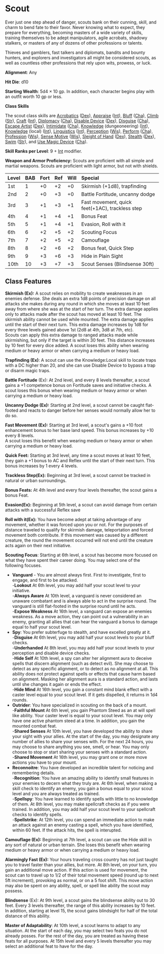 # Scout

Ever just one step ahead of danger, scouts bank on their cunning, skill, and charm to bend fate to their favor. Never knowing what to expect, they prepare for everything, becoming masters of a wide variety of skills, training themselves to be adept manipulators, agile acrobats, shadowy stalkers, or masters of any of dozens of other professions or talents.

Thieves and gamblers, fast talkers and diplomats, bandits and bounty hunters, and explorers and investigators all might be considered scouts, as well as countless other professions that rely upon wits, prowess, or luck.

**Alignment**: Any

**Hit Die**: d10

**Starting Wealth**: 5d4 × 10 gp.  In addition, each character begins play with an outfit worth 10 gp or less.

**Class Skills**

The scout class skills are [Acrobatics](https://www.d20pfsrd.com/skills/acrobatics) ([Dex](https://www.d20pfsrd.com/basics-ability-scores/ability-scores#TOC-Dexterity-Dex-)), [Appraise](https://www.d20pfsrd.com/skills/appraise) ([Int](https://www.d20pfsrd.com/basics-ability-scores/ability-scores#TOC-Intelligence-Int-)), [Bluff](https://www.d20pfsrd.com/skills/bluff) ([Cha](https://www.d20pfsrd.com/basics-ability-scores/ability-scores#TOC-Charisma-Cha-)), [Climb](https://www.d20pfsrd.com/skills/climb) ([Str](https://www.d20pfsrd.com/basics-ability-scores/ability-scores#TOC-Strength-Str-)), [Craft](https://www.d20pfsrd.com/skills/craft) ([Int](https://www.d20pfsrd.com/basics-ability-scores/ability-scores#TOC-Intelligence-Int-)), [Diplomacy](https://www.d20pfsrd.com/skills/diplomacy) ([Cha](https://www.d20pfsrd.com/basics-ability-scores/ability-scores#TOC-Charisma-Cha-)), [Disable Device](https://www.d20pfsrd.com/skills/disable-device) ([Dex](https://www.d20pfsrd.com/basics-ability-scores/ability-scores#TOC-Dexterity-Dex-)), [Disguise](https://www.d20pfsrd.com/skills/disguise) ([Cha](https://www.d20pfsrd.com/basics-ability-scores/ability-scores#TOC-Charisma-Cha-)), [Escape Artist](https://www.d20pfsrd.com/skills/escape-artist) ([Dex](https://www.d20pfsrd.com/basics-ability-scores/ability-scores#TOC-Dexterity-Dex-)), [Intimidate](https://www.d20pfsrd.com/skills/intimidate) ([Cha](https://www.d20pfsrd.com/basics-ability-scores/ability-scores#TOC-Charisma-Cha-)), [Knowledge](https://www.d20pfsrd.com/skills/knowledge) (dungeoneering) ([Int](https://www.d20pfsrd.com/basics-ability-scores/ability-scores#TOC-Intelligence-Int-)), [Knowledge](https://www.d20pfsrd.com/skills/knowledge) (local) ([Int](https://www.d20pfsrd.com/basics-ability-scores/ability-scores#TOC-Intelligence-Int-)), [Linguistics](https://www.d20pfsrd.com/skills/linguistics) ([Int](https://www.d20pfsrd.com/basics-ability-scores/ability-scores#TOC-Intelligence-Int-)), [Perception](https://www.d20pfsrd.com/skills/perception) ([Wis](https://www.d20pfsrd.com/basics-ability-scores/ability-scores#TOC-Wisdom-Wis-)), [Perform](https://www.d20pfsrd.com/skills/perform) ([Cha](https://www.d20pfsrd.com/basics-ability-scores/ability-scores#TOC-Charisma-Cha-)), [Profession](https://www.d20pfsrd.com/skills/profession) ([Wis](https://www.d20pfsrd.com/basics-ability-scores/ability-scores#TOC-Wisdom-Wis-)), [Sense Motive](https://www.d20pfsrd.com/skills/sense-motive) ([Wis](https://www.d20pfsrd.com/basics-ability-scores/ability-scores#TOC-Wisdom-Wis-)), [Sleight of Hand](https://www.d20pfsrd.com/skills/sleight-of-hand) ([Dex](https://www.d20pfsrd.com/basics-ability-scores/ability-scores#TOC-Dexterity-Dex-)), [Stealth](https://www.d20pfsrd.com/skills/stealth) ([Dex](https://www.d20pfsrd.com/basics-ability-scores/ability-scores#TOC-Dexterity-Dex-)), [Swim](https://www.d20pfsrd.com/skills/swim) ([Str](https://www.d20pfsrd.com/basics-ability-scores/ability-scores#TOC-Strength-Str-)), and [Use Magic Device](https://www.d20pfsrd.com/skills/use-magic-device) ([Cha](https://www.d20pfsrd.com/basics-ability-scores/ability-scores#TOC-Charisma-Cha-)).

**Skill Ranks per Level**: 9 + [Int](https://www.d20pfsrd.com/basics-ability-scores/ability-scores#TOC-Intelligence-Int-) modifier.

**Weapon and Armor Proficiency:** Scouts are proficient with all simple and martial weapons. Scouts are proficient with light armor, but not with shields.

|**Level**|**BAB**|**Fort**|**Ref**|**Will**|**Special**|
| :- | :- | :- | :- | :- | :- |
|1st|1|+0|+2|+0|Skirmish (+1d8), trapfinding|
|2nd|2|+0|+3|+0|Battle Fortitude, uncanny dodge|
|3rd|3|+1|+3|+1|Fast movement, quick feet(+1AC), trackless step|
|4th|4|+1|+4|+1|Bonus Feat|
|5th|5|+1|+4|+1|Evasion, Roll with it|
|6th|6|+2|+5|+2|Scouting Focus|
|7th|7|+2|+5|+2|Camouflage|
|8th|8|+2|+6|+2|Bonus feat, Quick Step|
|9th|9|+3|+6|+3|Hide in Plain Sight|
|10th|10|+3|+7|+3|Scout Senses (Blindsense 30ft)|

## Class Features

**Skirmish (Ex):** A scout relies on mobility to create weaknesses in an enemies defense. She deals an extra 1d8 points of precision damage on all attacks she makes during any round in which she moves at least 10 feet away from where she was at the start of her turn. The extra damage applies only to attacks made after the scout has moved at least 10 feet. The skirmish ability cannot be used while mounted. The extra damage applies until the start of their next turn. 
This extra damage increases by 1d8 for every three levels gained above 1st (2d8 at 4th, 3d8 at 7th, etc).<br/>
Scouts can apply this extra damage to ranged attacks made while skirmishing, but only if the target is within 30 feet.  This distance increases by 10 feet for every dice added.
A scout loses this ability when wearing medium or heavy armor or when carrying a medium or heavy load.

**Trapfinding (Ex)**: A scout can use the Knowledge:Local skill to locate traps with a DC higher than 20, and she can use Disable Device to bypass a trap or disarm magic traps. 

**Battle Fortitude** (Ex): At 2nd level, and every 8 levels thereafter, a scout gains a +1 competence bonus on Fortitude saves and initiative checks.  A scout loses this bonus when wearing medium or heavy armor or when carrying a medium or heavy load.

**Uncanny Dodge (Ex):** Starting at 2nd level, a scout cannot be caught flat-footed and reacts to danger before her senses would normally allow her to do so.

**Fast Movement (Ex):** Starting at 3rd level, a scout's gains a +10 foot enhancement bonus to her base land speed.  This bonus increases by +10 every 8 levels.<br/>
A scout loses this benefit when wearing medium or heavy armor or when carrying a medium or heavy load.

**Quick Feet:**  Starting at 3rd level, any time a scout moves at least 10 feet, they gain a +1 bonus to AC and Reflex until the start of their next turn. This bonus increases by 1 every 4 levels. 

**Trackless Step(Ex):** Beginning at 3rd level, a scout cannot be tracked in natural or urban surroundings.

**Bonus Feats:** At 4th level and every four levels thereafter, the scout gains a bonus Feat. 

**Evasion(Ex):** Beginning at 5th level, a scout can avoid damage from certain attacks with a successful Reflex save

**Roll with it(Ex):**  You have become adept at taking advantage of any movement, whether it was forced upon you or not.   For the purposes of distance traveled to qualify for skirmish damage, teleportation and forced movement both contribute.  If this movement was caused by a different creature, the round the movement occurred will not end until the creature acts again on their next initiative.

**Scouting Focus**: Starting at 6th level, a scout has become more focused on what they have spent their career doing.  You may select one of the following focuses.
* **Vanguard** - You are almost always first.  First to investigate, first to engage, and first to be attacked.<br/>
-**Lookout** At 6th level, you may add half your scout level to your initiative.<br/>
-**Always Aware** At 10th level, a vanguard is never considered an unaware combatant and is always able to act in the surprise round. The vanguard is still flat-footed in the surprise round until he acts.<br/>
-**Expose Weakness** At 16th level, a vanguard can expose an enemies weakness.  As a move action, they can point out a vulnerability in an enemy, granting all allies that can hear the vanguard a bonus to damage equal to half your scout level.<br/>
* **Spy**: You prefer subterfuge to stealth, and have excelled greatly at it. <br/>
-**Disguise** At 6th level, you may add half your scout levels to your bluff checks.<br/>
-**Underhanded** At 8th level, you may add half your scout levels to your perception and disable device checks.<br/>
-**Hide Self** At 10th level, a spy can alter her alignment aura to deceive spells that discern alignment (such as detect evil). She may choose to detect as any specific alignment, or to detect as no alignment at all. This ability does not protect against spells or effects that cause harm based on alignment. Masking her alignment aura is a standard action, and lasts until she changes it again or ends the effect.<br/>
-**Hide Mind** At 16th level, you gain a constant mind blank effect with a caster level equal to your scout level.  If it gets dispelled, it returns in 1d4 rounds.<br/>
* **Outrider**: You have specialized in scouting on the back of a mount.<br/>
-**Faithful Mount**  At 6th level, you gain Phantom Steed as an at will spell like ability.  Your caster level is equal to your scout level.  You may only have one active phantom steed at a time.  In addition, you gain the mounted combat feat.<br/>
-**Shared Senses** At 10th level, you have developed the ability to share your sight with your allies.  At the start of the day, you may designate any number of allies to share your senses with.  For the next 24 hours, you may choose to share anything you see, smell, or hear.  You may only choose to stop or start sharing your senses with a standard action.<br/>
-**Shared Movement** At 16th level, you may grant one or more move actions you have to your mount.<br/>
* **Reconnoitre**: You have developed an incredible talent for noticing and remembering details. <br/>
-**Recognition**: You have an amazing ability to identify small features in your enemies to decern what they truly are.  At 6th level, when making a skill check to identify an enemy, you gain a bonus equal to your scout level and you are always treated as trained.<br/>
-**Spellspy**: You have learned to identify spells with little to no knowledge of them.  At 8th level, you may make spellcraft checks as if you were trained.  In addition, you may add half your scout level to your spellcraft checks to identify spells.<br/>
-**Spellstrike**: At 12th level, you can spend an immediate action to make an attack against an enemy casting a spell, which you have identified, within 60 feet.  If the attack hits, the spell is interupted. <br/>

**Camouflage (Ex):** Beginning at 7th level, a scout can use the Hide skill in any sort of natural or urban terrain.  She loses this benefit when wearing medium or heavy armor or when carrying a medium or heavy load.

**Alarmingly Fast (Ex):**  Your hours traveling cross country has not just taught you to travel faster than your allies, but more.  At 8th level, on your turn, you gain an additional move action.  If this action is used for movement, the scout can to travel up to 1/2 of their total movement speed (round up to next 5ft increment), provoking as normal, or on a 5 foot shift.  This move action may also be spent on any ability, spell, or spell like ability the scout may possess.

**Blindsense** (Ex): At 9th level, a scout gains the blindsense ability out to 30 feet.   Every 3 levels thereafter, the range of this ability increases by 10 feet.
In addition, starting at level 15, the scout gains blindsight for half of the total distance of this ability.

**Master of Adaptability**:  At 10th level, a scout learns to adapt to any situation.  At the start of each day, you may select two feats you do not already posses.  For the rest of the day, you are treated as having these feats for all purposes.  At 15th level and every 5 levels thereafter you may select an additional feat to have for the day.
